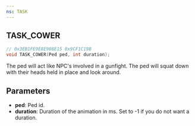 ```yaml
---
ns: TASK
---
```

## TASK_COWER

```c
// 0x3EB1FE9E8E908E15 0x9CF1C19B
void TASK_COWER(Ped ped, int duration);
```

The ped will act like NPC's involved in a gunfight. The ped will squat down with their heads held in place and look around.

## Parameters
* **ped**: Ped id.
* **duration**: Duration of the animation in ms. Set to -1 if you do not want a duration.

